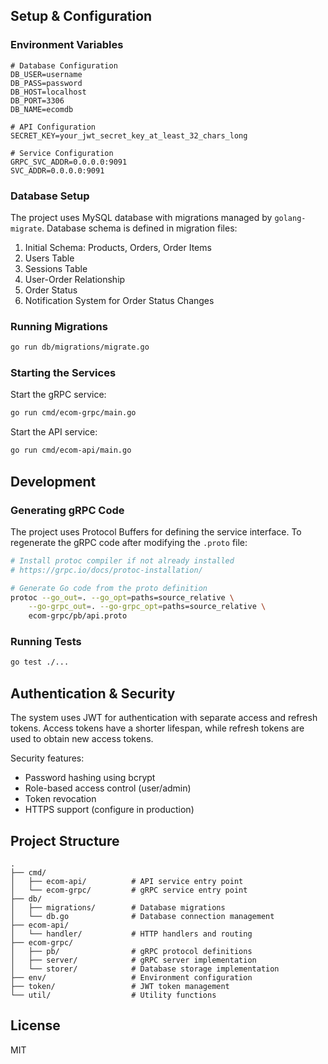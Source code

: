 ## Setup & Configuration

### Environment Variables

```
# Database Configuration
DB_USER=username
DB_PASS=password
DB_HOST=localhost
DB_PORT=3306
DB_NAME=ecomdb

# API Configuration
SECRET_KEY=your_jwt_secret_key_at_least_32_chars_long

# Service Configuration
GRPC_SVC_ADDR=0.0.0.0:9091
SVC_ADDR=0.0.0.0:9091
```

### Database Setup

The project uses MySQL database with migrations managed by `golang-migrate`. Database schema is defined in migration files:

1. Initial Schema: Products, Orders, Order Items
2. Users Table
3. Sessions Table
4. User-Order Relationship
5. Order Status
6. Notification System for Order Status Changes

### Running Migrations

```bash
go run db/migrations/migrate.go
```

### Starting the Services

Start the gRPC service:
```bash
go run cmd/ecom-grpc/main.go
```

Start the API service:
```bash
go run cmd/ecom-api/main.go
```

## Development

### Generating gRPC Code

The project uses Protocol Buffers for defining the service interface. To regenerate the gRPC code after modifying the `.proto` file:

```bash
# Install protoc compiler if not already installed
# https://grpc.io/docs/protoc-installation/

# Generate Go code from the proto definition
protoc --go_out=. --go_opt=paths=source_relative \
    --go-grpc_out=. --go-grpc_opt=paths=source_relative \
    ecom-grpc/pb/api.proto
```

### Running Tests

```bash
go test ./...
```

## Authentication & Security

The system uses JWT for authentication with separate access and refresh tokens. Access tokens have a shorter lifespan, while refresh tokens are used to obtain new access tokens.

Security features:
- Password hashing using bcrypt
- Role-based access control (user/admin)
- Token revocation
- HTTPS support (configure in production)

## Project Structure

```
.
├── cmd/
│   ├── ecom-api/          # API service entry point
│   └── ecom-grpc/         # gRPC service entry point
├── db/
│   ├── migrations/        # Database migrations
│   └── db.go              # Database connection management
├── ecom-api/
│   └── handler/           # HTTP handlers and routing
├── ecom-grpc/
│   ├── pb/                # gRPC protocol definitions
│   ├── server/            # gRPC server implementation
│   └── storer/            # Database storage implementation
├── env/                   # Environment configuration
├── token/                 # JWT token management
└── util/                  # Utility functions
```

## License

MIT
